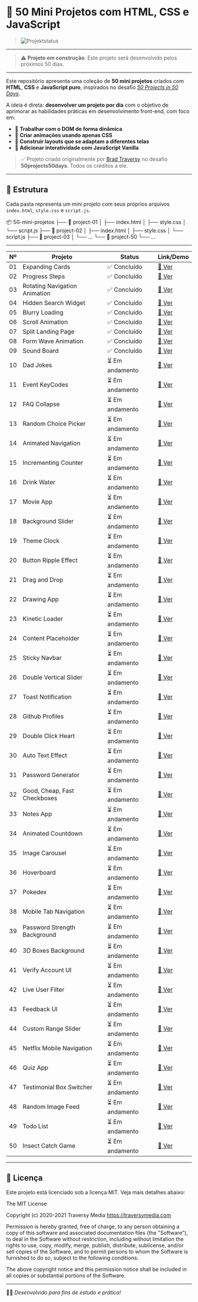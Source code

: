 # 🚀 50 Mini Projetos com HTML, CSS e JavaScript

> ![Projektstatus](https://img.shields.io/badge/Status-Em%20Construcao-yellow)

---

> ⚠️ **Projeto em construção**: Este projeto será desenvolvido pelos próximos 50 dias.

---

Este repositório apresenta uma coleção de **50 mini projetos** criados com **HTML**, **CSS** e **JavaScript puro**, inspirados no desafio [_50 Projects in 50 Days_](https://github.com/bradtraversy/50projects50days).

A ideia é direta: **desenvolver um projeto por dia** com o objetivo de aprimorar as habilidades práticas em desenvolvimento front-end, com foco em:

- 🧠 **Trabalhar com o DOM de forma dinâmica**
- 🎨 **Criar animações usando apenas CSS**
- 📱 **Construir layouts que se adaptam a diferentes telas**
- 🧩 **Adicionar interatividade com JavaScript Vanilla**

> ✅ Projeto criado originalmente por [Brad Traversy](https://github.com/bradtraversy) no desafio **50projects50days**. Todos os créditos a ele.

---

## 📁 Estrutura

Cada pasta representa um mini projeto com seus próprios arquivos `index.html`, `style.css` e `script.js`.

📦 50-mini-projetos
├── 📁 project-01
│ ├── index.html
│ ├── style.css
│ └── script.js
├── 📁 project-02
│ ├── index.html
│ ├── style.css
│ └── script.js
├── 📁 project-03
│ └── ...
└── 📁 project-50
└── ...

---

| Nº  | Projeto                       | Status          | Link/Demo                                                                                       |
| --- | ----------------------------- | --------------- | ----------------------------------------------------------------------------------------------- |
| 01  | Expanding Cards               | ✅ Concluído    | [🔗 Ver](https://50projects50days.com/projects/expanding-cards/)                                |
| 02  | Progress Steps                | ✅ Concluído    | [🔗 Ver](https://50projects50days.com/projects/progress-steps/)                                 |
| 03  | Rotating Navigation Animation | ✅ Concluído    | [🔗 Ver](https://50projects50days.com/projects/rotating-navigation-animation/)                  |
| 04  | Hidden Search Widget          | ✅ Concluído    | [🔗 Ver](https://50projects50days.com/projects/hidden-search-widget/)                           |
| 05  | Blurry Loading                | ✅ Concluído    | [🔗 Ver](https://50projects50days.com/projects/blurry-loading/)                                 |
| 06  | Scroll Animation              | ✅ Concluído    | [🔗 Ver](https://50projects50days.com/projects/scroll-animation/)                               |
| 07  | Split Landing Page            | ✅ Concluído    | [🔗 Ver](https://50projects50days.com/projects/split-landing-page/)                             |
| 08  | Form Wave Animation           | ✅ Concluído    | [🔗 Ver](https://50projects50days.com/projects/form-wave-animation/)                            |
| 09  | Sound Board                   | ✅ Concluído |  [🔗 Ver](https://50projects50days.com/projects/sound-board/)                                       |
| 10  | Dad Jokes                     | ⏳ Em andamento | [🔗 Ver](https://github.com/bradtraversy/50projects50days/tree/master/dad-jokes)                |
| 11  | Event KeyCodes                | ⏳ Em andamento | [🔗 Ver](https://github.com/bradtraversy/50projects50days/tree/master/event-keycodes)           |
| 12  | FAQ Collapse                  | ⏳ Em andamento | [🔗 Ver](https://github.com/bradtraversy/50projects50days/tree/master/faq-collapse)             |
| 13  | Random Choice Picker          | ⏳ Em andamento | [🔗 Ver](https://github.com/bradtraversy/50projects50days/tree/master/random-choice-picker)     |
| 14  | Animated Navigation           | ⏳ Em andamento | [🔗 Ver](https://github.com/bradtraversy/50projects50days/tree/master/animated-navigation)      |
| 15  | Incrementing Counter          | ⏳ Em andamento | [🔗 Ver](https://github.com/bradtraversy/50projects50days/tree/master/incrementing-counter)     |
| 16  | Drink Water                   | ⏳ Em andamento | [🔗 Ver](https://github.com/bradtraversy/50projects50days/tree/master/drink-water)              |
| 17  | Movie App                     | ⏳ Em andamento | [🔗 Ver](https://github.com/bradtraversy/50projects50days/tree/master/movie-app)                |
| 18  | Background Slider             | ⏳ Em andamento | [🔗 Ver](https://github.com/bradtraversy/50projects50days/tree/master/background-slider)        |
| 19  | Theme Clock                   | ⏳ Em andamento | [🔗 Ver](https://github.com/bradtraversy/50projects50days/tree/master/theme-clock)              |
| 20  | Button Ripple Effect          | ⏳ Em andamento | [🔗 Ver](https://github.com/bradtraversy/50projects50days/tree/master/button-ripple-effect)     |
| 21  | Drag and Drop                 | ⏳ Em andamento | [🔗 Ver](https://github.com/bradtraversy/50projects50days/tree/master/drag-n-drop)              |
| 22  | Drawing App                   | ⏳ Em andamento | [🔗 Ver](https://github.com/bradtraversy/50projects50days/tree/master/drawing-app)              |
| 23  | Kinetic Loader                | ⏳ Em andamento | [🔗 Ver](https://github.com/bradtraversy/50projects50days/tree/master/kinetic-loader)           |
| 24  | Content Placeholder           | ⏳ Em andamento | [🔗 Ver](https://github.com/bradtraversy/50projects50days/tree/master/content-placeholder)      |
| 25  | Sticky Navbar                 | ⏳ Em andamento | [🔗 Ver](https://github.com/bradtraversy/50projects50days/tree/master/sticky-navbar)            |
| 26  | Double Vertical Slider        | ⏳ Em andamento | [🔗 Ver](https://github.com/bradtraversy/50projects50days/tree/master/double-vertical-slider)   |
| 27  | Toast Notification            | ⏳ Em andamento | [🔗 Ver](https://github.com/bradtraversy/50projects50days/tree/master/toast-notification)       |
| 28  | Github Profiles               | ⏳ Em andamento | [🔗 Ver](https://github.com/bradtraversy/50projects50days/tree/master/github-profiles)          |
| 29  | Double Click Heart            | ⏳ Em andamento | [🔗 Ver](https://github.com/bradtraversy/50projects50days/tree/master/double-click-heart)       |
| 30  | Auto Text Effect              | ⏳ Em andamento | [🔗 Ver](https://github.com/bradtraversy/50projects50days/tree/master/auto-text-effect)         |
| 31  | Password Generator            | ⏳ Em andamento | [🔗 Ver](https://github.com/bradtraversy/50projects50days/tree/master/password-generator)       |
| 32  | Good, Cheap, Fast Checkboxes  | ⏳ Em andamento | [🔗 Ver](https://github.com/bradtraversy/50projects50days/tree/master/good-cheap-fast)          |
| 33  | Notes App                     | ⏳ Em andamento | [🔗 Ver](https://github.com/bradtraversy/50projects50days/tree/master/notes-app)                |
| 34  | Animated Countdown            | ⏳ Em andamento | [🔗 Ver](https://github.com/bradtraversy/50projects50days/tree/master/animated-countdown)       |
| 35  | Image Carousel                | ⏳ Em andamento | [🔗 Ver](https://github.com/bradtraversy/50projects50days/tree/master/image-carousel)           |
| 36  | Hoverboard                    | ⏳ Em andamento | [🔗 Ver](https://github.com/bradtraversy/50projects50days/tree/master/hoverboard)               |
| 37  | Pokedex                       | ⏳ Em andamento | [🔗 Ver](https://github.com/bradtraversy/50projects50days/tree/master/pokedex)                  |
| 38  | Mobile Tab Navigation         | ⏳ Em andamento | [🔗 Ver](https://github.com/bradtraversy/50projects50days/tree/master/mobile-tab-navigation)    |
| 39  | Password Strength Background  | ⏳ Em andamento | [🔗 Ver](https://github.com/bradtraversy/50projects50days/tree/master/password-strength)        |
| 40  | 3D Boxes Background           | ⏳ Em andamento | [🔗 Ver](https://github.com/bradtraversy/50projects50days/tree/master/3d-boxes-background)      |
| 41  | Verify Account UI             | ⏳ Em andamento | [🔗 Ver](https://github.com/bradtraversy/50projects50days/tree/master/verify-account-ui)        |
| 42  | Live User Filter              | ⏳ Em andamento | [🔗 Ver](https://github.com/bradtraversy/50projects50days/tree/master/live-user-filter)         |
| 43  | Feedback UI                   | ⏳ Em andamento | [🔗 Ver](https://github.com/bradtraversy/50projects50days/tree/master/feedback-ui)              |
| 44  | Custom Range Slider           | ⏳ Em andamento | [🔗 Ver](https://github.com/bradtraversy/50projects50days/tree/master/custom-range-slider)      |
| 45  | Netflix Mobile Navigation     | ⏳ Em andamento | [🔗 Ver](https://github.com/bradtraversy/50projects50days/tree/master/netflix-navigation)       |
| 46  | Quiz App                      | ⏳ Em andamento | [🔗 Ver](https://github.com/bradtraversy/50projects50days/tree/master/quiz-app)                 |
| 47  | Testimonial Box Switcher      | ⏳ Em andamento | [🔗 Ver](https://github.com/bradtraversy/50projects50days/tree/master/testimonial-box-switcher) |
| 48  | Random Image Feed             | ⏳ Em andamento | [🔗 Ver](https://github.com/bradtraversy/50projects50days/tree/master/random-image-feed)        |
| 49  | Todo List                     | ⏳ Em andamento | [🔗 Ver](https://github.com/bradtraversy/50projects50days/tree/master/todo-list)                |
| 50  | Insect Catch Game             | ⏳ Em andamento | [🔗 Ver](https://github.com/bradtraversy/50projects50days/tree/master/insect-catch-game)        |

---

## 📝 Licença

Este projeto está licenciado sob a licença MIT. Veja mais detalhes abaixo:

The MIT License

Copyright (c) 2020-2021
Traversy Media https://traversymedia.com

Permission is hereby granted, free of charge, to any person obtaining a copy of this software
and associated documentation files (the "Software"), to deal in the Software without restriction,
including without limitation the rights to use, copy, modify, merge, publish, distribute,
sublicense, and/or sell copies of the Software, and to permit persons to whom the Software is
furnished to do so, subject to the following conditions:

The above copyright notice and this permission notice shall
be included in all copies or substantial portions of the Software.

---

👨‍💻 _Desenvolvido para fins de estudo e prática!_
